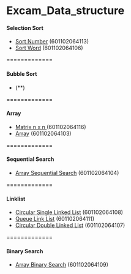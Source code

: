 # Excam_Data_structure

#### Selection Sort

- [Sort Number](https://github.com/mengxyz/Excam_Data_structure/blob/master/doc/HW8-4_4.cpp) (601102064113)
- [Sort Word](https://github.com/mengxyz/Excam_Data_structure/blob/master/doc/HW8-3_3.cpp) (601102064106)

=============

#### Bubble Sort

- (**)

=============

#### Array

- [Matrix n x n ](https://github.com/mengxyz/Excam_Data_structure/blob/master/doc/HW2-12.cpp) (601102064116)
- [Array](https://github.com/mengxyz/Excam_Data_structure/blob/master/doc/HW2-11.cpp) (601102064103)

=============

#### Sequential Search

- [Array Sequential Search](https://github.com/mengxyz/Excam_Data_structure/blob/master/doc/HW9-3.cpp) (601102064104)

=============

#### Linklist

- [Circular Single Linked List](https://github.com/mengxyz/Excam_Data_structure/blob/master/doc/HW3-13.cpp) (601102064108)
- [Queue Link List](https://github.com/mengxyz/Excam_Data_structure/blob/master/doc/HW5-9.cpp) (601102064111)
- [Circular Double Linked List](https://github.com/mengxyz/Excam_Data_structure/blob/master/doc/HW3-14.cpp) (601102064107)

=============

#### Binary Search
- [Array Binary Search](https://github.com/mengxyz/Excam_Data_structure/blob/master/doc/HW9-5.cpp) (601102064109)
